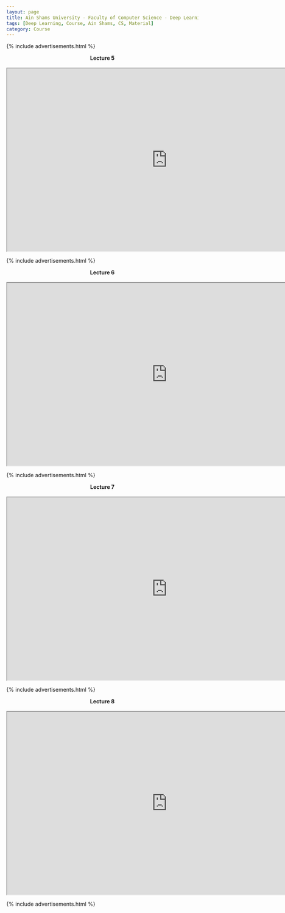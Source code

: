 ```yaml
---
layout: page
title: Ain Shams University - Faculty of Computer Science - Deep Learning Course - 4th Year - Spring 2019
tags: [Deep Learning, Course, Ain Shams, CS, Material]
category: Course
---
```


{% include advertisements.html %}

<div dir="ltr" style="text-align: left;" trbidi="on">
<div style="text-align: center;"><b>Lecture 5</b></div>
<div style="text-align: center;">
<br /></div>
<div style="text-align: center;">
<iframe height="480" src="https://drive.google.com/file/d/1E75t6Lt8W8uWWRjNKijhPdmuwAcuA7Is/preview" width="840"></iframe></div>
</div>

{% include advertisements.html %}

<div dir="ltr" style="text-align: left;" trbidi="on">
<div style="text-align: center;"><b>Lecture 6</b></div>
<div style="text-align: center;">
<br /></div>
<div style="text-align: center;">
<iframe height="480" src="https://drive.google.com/file/d/1E75t6Lt8W8uWWRjNKijhPdmuwAcuA7Is/preview" width="840"></iframe></div>
</div>

{% include advertisements.html %}

<div dir="ltr" style="text-align: left;" trbidi="on">
<div style="text-align: center;"><b>Lecture 7</b></div>
<div style="text-align: center;">
<br /></div>
<div style="text-align: center;">
<iframe height="480" src="https://drive.google.com/file/d/1E75t6Lt8W8uWWRjNKijhPdmuwAcuA7Is/preview" width="840"></iframe></div>
</div>

{% include advertisements.html %}

<div dir="ltr" style="text-align: left;" trbidi="on">
<div style="text-align: center;"><b>Lecture 8</b></div>
<div style="text-align: center;">
<br /></div>
<div style="text-align: center;">
<iframe height="480" src="https://drive.google.com/file/d/1E75t6Lt8W8uWWRjNKijhPdmuwAcuA7Is/preview" width="840"></iframe></div>
</div>

{% include advertisements.html %}
